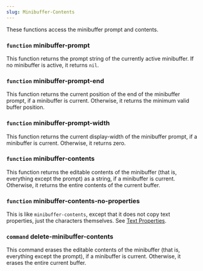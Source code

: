 ```yaml
---
slug: Minibuffer-Contents
---
```


These functions access the minibuffer prompt and contents.

### <span className="tag function">`function`</span> **minibuffer-prompt**

This function returns the prompt string of the currently active minibuffer. If no minibuffer is active, it returns `nil`.

### <span className="tag function">`function`</span> **minibuffer-prompt-end**

This function returns the current position of the end of the minibuffer prompt, if a minibuffer is current. Otherwise, it returns the minimum valid buffer position.

### <span className="tag function">`function`</span> **minibuffer-prompt-width**

This function returns the current display-width of the minibuffer prompt, if a minibuffer is current. Otherwise, it returns zero.

### <span className="tag function">`function`</span> **minibuffer-contents**

This function returns the editable contents of the minibuffer (that is, everything except the prompt) as a string, if a minibuffer is current. Otherwise, it returns the entire contents of the current buffer.

### <span className="tag function">`function`</span> **minibuffer-contents-no-properties**

This is like `minibuffer-contents`, except that it does not copy text properties, just the characters themselves. See [Text Properties](Text-Properties).

### <span className="tag command">`command`</span> **delete-minibuffer-contents**

This command erases the editable contents of the minibuffer (that is, everything except the prompt), if a minibuffer is current. Otherwise, it erases the entire current buffer.
